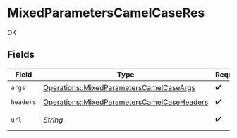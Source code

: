 # MixedParametersCamelCaseRes

OK


## Fields

| Field                                                                                                     | Type                                                                                                      | Required                                                                                                  | Description                                                                                               | Example                                                                                                   |
| --------------------------------------------------------------------------------------------------------- | --------------------------------------------------------------------------------------------------------- | --------------------------------------------------------------------------------------------------------- | --------------------------------------------------------------------------------------------------------- | --------------------------------------------------------------------------------------------------------- |
| `args`                                                                                                    | [Operations::MixedParametersCamelCaseArgs](../../models/operations/mixedparameterscamelcaseargs.md)       | :heavy_check_mark:                                                                                        | N/A                                                                                                       |                                                                                                           |
| `headers`                                                                                                 | [Operations::MixedParametersCamelCaseHeaders](../../models/operations/mixedparameterscamelcaseheaders.md) | :heavy_check_mark:                                                                                        | N/A                                                                                                       |                                                                                                           |
| `url`                                                                                                     | *String*                                                                                                  | :heavy_check_mark:                                                                                        | N/A                                                                                                       | http://localhost:35123/anything/mixedParams/path/pathValue/camelcase?query_string_param=queryValue        |